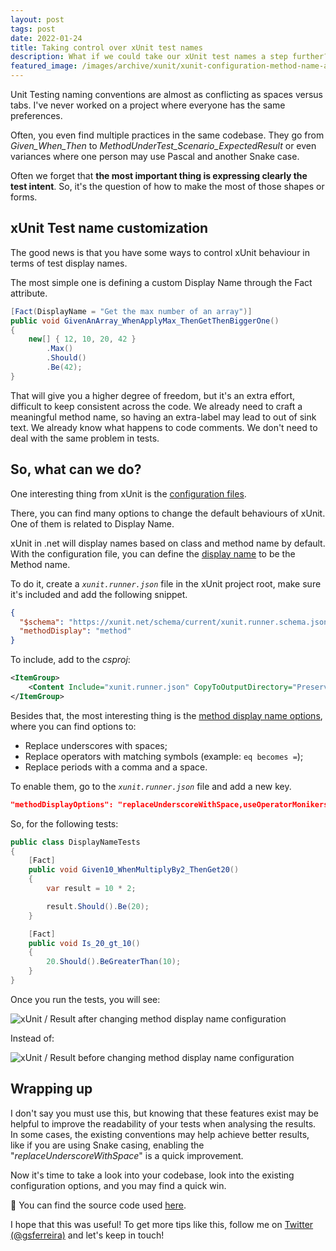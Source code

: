 ```yaml
---
layout: post
tags: post
date: 2022-01-24
title: Taking control over xUnit test names
description: What if we could take our xUnit test names a step further? Here we will see how.
featured_image: /images/archive/xunit/xunit-configuration-method-name-after.png
---
```


Unit Testing naming conventions are almost as conflicting as spaces versus tabs. I've never worked on a project where everyone has the same preferences.

Often, you even find multiple practices in the same codebase. They go from _Given_When_Then_ to _MethodUnderTest_Scenario_ExpectedResult_ or even variances where one person may use Pascal and another Snake case.

Often we forget that **the most important thing is expressing clearly the test intent**. So, it's the question of how to make the most of those shapes or forms.

## xUnit Test name customization

The good news is that you have some ways to control xUnit behaviour in terms of test display names.

The most simple one is defining a custom Display Name through the Fact attribute.

```csharp
[Fact(DisplayName = "Get the max number of an array")]
public void GivenAnArray_WhenApplyMax_ThenGetThenBiggerOne()
{
    new[] { 12, 10, 20, 42 }
        .Max()
        .Should()
        .Be(42);
}
```

That will give you a higher degree of freedom, but it's an extra effort, difficult to keep consistent across the code. We already need to craft a meaningful method name, so having an extra-label may lead to out of sink text. We already know what happens to code comments. We don't need to deal with the same problem in tests.

## So, what can we do?

One interesting thing from xUnit is the [configuration files](https://xunit.net/docs/configuration-files).

There, you can find many options to change the default behaviours of xUnit. One of them is related to Display Name.

xUnit in .net will display names based on class and method name by default. With the configuration file, you can define the [display name](https://xunit.net/docs/configuration-files#methodDisplay) to be the Method name.

To do it, create a _`xunit.runner.json`_ file in the xUnit project root, make sure it's included and add the following snippet.

```json
{
  "$schema": "https://xunit.net/schema/current/xunit.runner.schema.json",
  "methodDisplay": "method"
}
```

To include, add to the _csproj_:

```xml
<ItemGroup>
    <Content Include="xunit.runner.json" CopyToOutputDirectory="PreserveNewest" />
</ItemGroup>
```

Besides that, the most interesting thing is the [method display name options](https://xunit.net/docs/configuration-files#methodDisplayOptions), where you can find options to:

- Replace underscores with spaces;
- Replace operators with matching symbols (example: `eq becomes =`);
- Replace periods with a comma and a space.

To enable them, go to the _`xunit.runner.json`_ file and add a new key.

```json
"methodDisplayOptions": "replaceUnderscoreWithSpace,useOperatorMonikers"
```

So, for the following tests:

```csharp
public class DisplayNameTests
{
    [Fact]
    public void Given10_WhenMultiplyBy2_ThenGet20()
    {
        var result = 10 * 2;

        result.Should().Be(20);
    }

    [Fact]
    public void Is_20_gt_10()
    {
        20.Should().BeGreaterThan(10);
    }
}
```

Once you run the tests, you will see:

![xUnit / Result after changing method display name configuration](/images/archive/xunit/xunit-configuration-method-name-after.png)

Instead of:

![xUnit / Result before changing method display name configuration](/images/archive/xunit/xunit-configuration-method-name-before.png)

## Wrapping up

I don't say you must use this, but knowing that these features exist may be helpful to improve the readability of your tests when analysing the results. In some cases, the existing conventions may help achieve better results, like if you are using Snake casing, enabling the "_replaceUnderscoreWithSpace_" is a quick improvement.

Now it's time to take a look into your codebase, look into the existing configuration options, and you may find a quick win.

🔗 You can find the source code used [here](https://github.com/gsferreira/dotnet-playground/tree/main/Tests/xUnit/xUnitDisplayName).

I hope that this was useful! To get more tips like this, follow me on [Twitter (@gsferreira)](https://twitter.com/gsferreira) and let's keep in touch!
